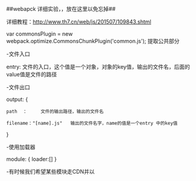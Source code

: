 ##webapck 详细实验，，放在这里以免忘掉##




详细教程：http://www.th7.cn/web/js/201507/109843.shtml


var commonsPlugin = new webpack.optimize.CommonsChunkPlugin('common.js'); 提取公共部分


-文件入口

entry:  文件的入口，这个值是一个对象，对象的key值，输出的文件名，后面的value值是文件的路径

-文件出口

output: {

	path  ：     文件的输出路径，输出的文件名

	filename："[name].js"   输出的文件名字，name的值是一个entry 中的key值



}

-使用加载器

module: {
	loader:[]
}

-有时候我们希望某些模块走CDN并以<script>的形式挂载到页面上来加载，但又希望能在 webpack 的模块中使用上

externals: {
      'react': 'window.React',
      'react/addons': 'window.React',
      'jquery': 'window.jQuery',
      'jQuery': 'window.jQuery',
      'underscore': 'window._',
      //'module_path/modal/Modal.jsx': 'window.XD.Modal',
      'pubsub-js': 'window.PubSub'
    },




-使用路径，，让路径看起来更装逼

resolve{
	alias：{
		'base_path': path.resolve(__dirname + '/app/'),要使用绝对路径，，
	}

	root：“”   优先查找开始路径
	
}



-插件项

plugins ：[];这是一个数组结构


-一些有用的插件


on-build-webpack  在webpack中使用可以提取报错消息


 new WebpackOnBuildPlugin(function(stats) {
            var compilation = stats.compilation;
            var errors = compilation.errors;
            if (errors.length > 0) {
                var error = errors[0];
                pushNotification(error.name, error.message, 'Glass');
            }
            else {
                var message = 'takes ' + (stats.endTime - stats.startTime) + 'ms';

                var warningNumber = compilation.warnings.length;
                if (warningNumber > 0) {
                    message += ', with ' + warningNumber + ' warning(s)';
                }

                pushNotification('webpack building done', message);
            }
        })


















